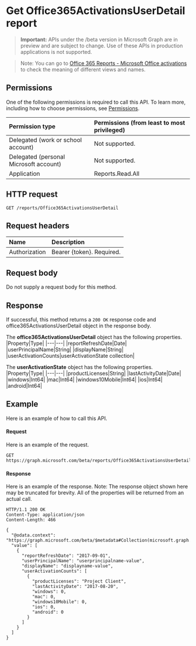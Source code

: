 # Get Office365ActivationsUserDetail report

> **Important:** APIs under the /beta version in Microsoft Graph are in preview and are subject to change. Use of these APIs in production applications is not supported.

> Note: You can go to [Office 365 Reports - Microsoft Office activations](https://support.office.com/client/Office-activations-87c24ae2-82e0-4d1e-be01-c3bcc3f18c60) to check the meaning of different views and names.

## Permissions

One of the following permissions is required to call this API. To learn more, including how to choose permissions, see [Permissions](../../../concepts/permissions_reference.md).

|Permission type      | Permissions (from least to most privileged)              |
|:--------------------|:---------------------------------------------------------|
|Delegated (work or school account) | Not supported.    |
|Delegated (personal Microsoft account) | Not supported.    |
|Application | Reports.Read.All |

## HTTP request

<!-- { "blockType": "ignored" } -->

```http
GET /reports/Office365ActivationsUserDetail
```

## Request headers

| Name       | Description|
|:---------------|:----------|
| Authorization  | Bearer {token}. Required. |

## Request body

Do not supply a request body for this method.

## Response

If successful, this method returns a `200 OK` response code and office365ActivationsUserDetail object in the response body.

The **office365ActivationsUserDetail** object has the following properties.
|Property|Type|
|---|---|
|reportRefreshDate|Date|
|userPrincipalName|String|
|displayName|String|
|userActivationCounts|userActivationState collection|

The **userActivationState** object has the following properties.
|Property|Type|
|---|---|
|productLicenses|String|
|lastActivityDate|Date|
|windows|Int64|
|mac|Int64|
|windows10Mobile|Int64|
|ios|Int64|
|android|Int64|

## Example

Here is an example of how to call this API.

#### Request

Here is an example of the request.

```http
GET https://graph.microsoft.com/beta/reports/Office365ActivationsUserDetail
```

#### Response

Here is an example of the response.
Note: The response object shown here may be truncated for brevity. All of the properties will be returned from an actual call.
```http
HTTP/1.1 200 OK
Content-Type: application/json
Content-Length: 466

{
  "@odata.context": "https://graph.microsoft.com/beta/$metadata#Collection(microsoft.graph.office365ActivationsUserDetail)", 
  "value": [
    {
      "reportRefreshDate": "2017-09-01", 
      "userPrincipalName": "userprincipalname-value", 
      "displayName": "displayname-value", 
      "userActivationCounts": [
        {
          "productLicenses": "Project Client", 
          "lastActivityDate": "2017-08-20", 
          "windows": 0, 
          "mac": 0, 
          "windows10Mobile": 0, 
          "ios": 0, 
          "android": 0
        }
      ]
    }
  ]
}
```